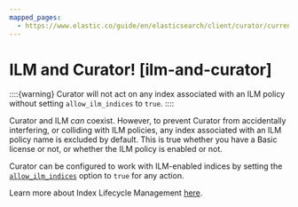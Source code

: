 ```yaml
---
mapped_pages:
  - https://www.elastic.co/guide/en/elasticsearch/client/curator/current/ilm-and-curator.html
---
```


# ILM and Curator! [ilm-and-curator]

::::{warning}
Curator will not act on any index associated with an ILM policy without setting `allow_ilm_indices` to `true`.
::::


Curator and ILM *can* coexist. However, to prevent Curator from accidentally interfering, or colliding with ILM policies, any index associated with an ILM policy name is excluded by default. This is true whether you have a Basic license or not, or whether the ILM policy is enabled or not.

Curator can be configured to work with ILM-enabled indices by setting the [`allow_ilm_indices`](/reference/option_allow_ilm.md) option to `true` for any action.

Learn more about Index Lifecycle Management [here](http://www.elastic.co/guide/en/elasticsearch/reference/8.15/index-lifecycle-management.md).

